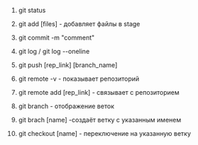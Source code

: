 1. git status
2. git add [files] - добавляет файлы в stage
3. git commit -m "comment"
4. git log / git log --oneline
5. git push [rep_link] [branch_name]

1. git remote -v - показывает репозиторий
2. git remote add [rep_link] - связывает с репозиторием
3. git branch - отображение веток
4. git brach [name] -создаёт ветку с указанным именем
5. git checkout [name] - переключение на указанную ветку